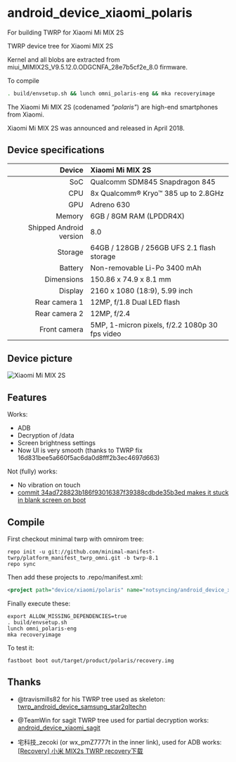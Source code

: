 # android_device_xiaomi_polaris
For building TWRP for Xiaomi Mi MIX 2S

TWRP device tree for Xiaomi MIX 2S

Kernel and all blobs are extracted from miui_MIMIX2S_V9.5.12.0.ODGCNFA_28e7b5cf2e_8.0 firmware.

To compile

```bash
. build/envsetup.sh && lunch omni_polaris-eng && mka recoveryimage
```

The Xiaomi Mi MIX 2S (codenamed _"polaris"_) are high-end smartphones from Xiaomi.

Xiaomi Mi MIX 2S was announced and released in April 2018.

## Device specifications

| Device       | Xiaomi Mi MIX 2S                                |
| -----------: | :---------------------------------------------- |
| SoC          | Qualcomm SDM845 Snapdragon 845                  |
| CPU          | 8x Qualcomm® Kryo™ 385 up to 2.8GHz             |
| GPU          | Adreno 630                                      |
| Memory       | 6GB / 8GM RAM (LPDDR4X)                         |
| Shipped Android version | 8.0                                  |
| Storage      | 64GB / 128GB / 256GB UFS 2.1 flash storage      |
| Battery      | Non-removable Li-Po 3400 mAh                    |
| Dimensions   | 150.86 x 74.9 x 8.1 mm                          |
| Display      | 2160 x 1080 (18:9), 5.99 inch                   |
| Rear camera 1 | 12MP, f/1.8 Dual LED flash                     |
| Rear camera 2 | 12MP, f/2.4                                    |
| Front camera | 5MP, 1-micron pixels, f/2.2 1080p 30 fps video  |

## Device picture

![Xiaomi Mi MIX 2S](https://i1.mifile.cn/f/i/2018/mix2s/specs/black.png?1)

## Features

Works:

- ADB
- Decryption of /data
- Screen brightness settings
- Now UI is very smooth (thanks to TWRP fix 16d831bee5a660f5ac6da0d8fff2b3ec4697d663)

Not (fully) works:

- No vibration on touch
- [commit 34ad728823b186f93016387f39388cdbde35b3ed makes it stuck in blank screen on boot](https://github.com/omnirom/android_bootable_recovery/issues/219)

## Compile

First checkout minimal twrp with omnirom tree:

```
repo init -u git://github.com/minimal-manifest-twrp/platform_manifest_twrp_omni.git -b twrp-8.1
repo sync
```

Then add these projects to .repo/manifest.xml:

```xml
<project path="device/xiaomi/polaris" name="notsyncing/android_device_xiaomi_polaris" remote="github" revision="android-8.1" />
```

Finally execute these:

```
export ALLOW_MISSING_DEPENDENCIES=true
. build/envsetup.sh
lunch omni_polaris-eng 
mka recoveryimage
```

To test it:

```
fastboot boot out/target/product/polaris/recovery.img
```

## Thanks

- @travismills82 for his TWRP tree used as skeleton: [twrp_android_device_samsung_star2qltechn](https://github.com/travismills82/twrp_android_device_samsung_star2qltechn)

- @TeamWin for sagit TWRP tree used for partial decryption works: [android_device_xiaomi_sagit](https://github.com/TeamWin/android_device_xiaomi_sagit)

- 宅科技_zecoki (or wx_pmZ7777t in the inner link), used for ADB works: [	
[Recovery] 小米 MIX2s TWRP recovery下载](https://blog.csdn.net/u010880477/article/details/80285813)
